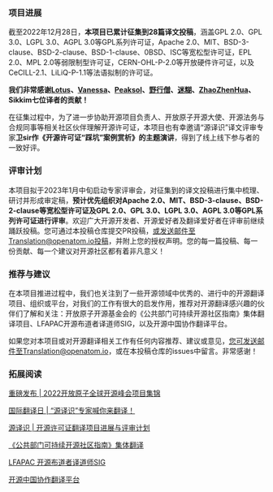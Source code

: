 ### 项目进展


截至2022年12月28日，**本项目已累计征集到28篇译文投稿**，涵盖GPL 2.0、GPL 3.0、LGPL 3.0、AGPL 3.0等GPL系列许可证，Apache 2.0、MIT、BSD-3-clause、BSD-2-clause、BSD-1-clause、0BSD、ISC等宽松型许可证，EPL 2.0、MPL 2.0等弱限制型许可证，CERN-OHL-P-2.0等开放硬件许可证，以及CeCILL-2.1、LiLiQ-P-1.1等法语拟制的许可证。

 **我们非常感谢[Lotus](http://gitee.com/heartoflight)、[Vanessa](http://gitee.com/vanessaguo)、[Peaksol](http://gitee.com/peaksol)、[野行僧](http://gitee.com/gzkoala)、[迷糊](http://gitee.com/xriqc)、[ZhaoZhenHua](http://gitee.com/richzhao409)、Sikkim七位译者的贡献！** 

在征集过程中，为了进一步协助开源项目负责人、开放原子开源大使、开源法务与合规同事等相关社区伙伴理解开源许可证，本项目也有幸邀请“源译识”译文评审专家**卫sir作《开源许可证“踩坑”案例赏析》的主题演讲**，得到了线上线下参与者的一致好评。

### 评审计划


本项目拟于2023年1月中旬启动专家评审会，对征集到的译文投稿进行集中梳理、研讨并形成审定稿，**预计优先组织对Apache 2.0、MIT、BSD-3-clause、BSD-2-clause等宽松型许可证及GPL 2.0、GPL 3.0、LGPL 3.0、AGPL 3.0等GPL系列许可证进行评审**。欢迎广大开源开发者、开源爱好者及翻译爱好者在评审前继续踊跃投稿。您可通过本投稿仓库提交PR投稿，或发送邮件至Translation@openatom.io投稿，并附上您的授权声明。您的每一篇投稿、每一份贡献、每一个建议对开源社区都有着非凡意义！

### 推荐与建议


在本项目推进过程中，我们也关注到了一些开源领域中优秀的、进行中的开源翻译项目、组织或平台，对我们的工作有很大的启发作用，推荐对开源翻译感兴趣的伙伴们了解和关注：开放原子开源基金会的《公共部门可持续开源社区指南》集体翻译项目、LFAPAC开源布道者译道师SIG，以及开源中国协作翻译平台。

如果您对本项目或对开源翻译相关工作有任何内容推荐、建议或意见，您可发送邮件至Translation@openatom.io，或在本投稿仓库的issues中留言。非常感谢！

### 拓展阅读

[重磅发布 | 2022开放原子全球开源峰会项目集锦](http://mp.weixin.qq.com/s/x8xIIo8DRit8ZxZm3GpUog)

[国际翻译日 | “源译识”专家喊你来翻译！](http://mp.weixin.qq.com/s/WcXA_BkJHJiUYezLLGSJIQ)

[源译识 | 开源许可证翻译项目进展与评审计划](https://mp.weixin.qq.com/s/FxU6Bk5VL32N-RXuy97vfA)

[《公共部门可持续开源社区指南》集体翻译](http://gitee.com/openatom-university/osstheory-fundamental/issues/I66NJN )

[LFAPAC 开源布道者译道师SIG ](http://github.com/lfapac-open-source-evangelist/translation)

[开源中国协作翻译平台](http://www.oschina.net/translate) 